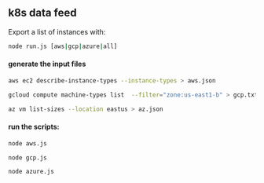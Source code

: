 ## k8s data feed

Export a list of instances with:

```bash
node run.js [aws|gcp|azure|all]
```

#### generate the input files
````bash
aws ec2 describe-instance-types --instance-types > aws.json
````
````bash
gcloud compute machine-types list  --filter="zone:us-east1-b" > gcp.txt
````
````bash
az vm list-sizes --location eastus > az.json
````

#### run the scripts:

````bash
node aws.js
````

````bash
node gcp.js
````

````bash
node azure.js
````